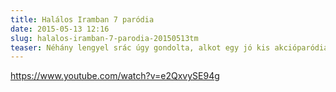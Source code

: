 ```yaml
---
title: Halálos Iramban 7 paródia
date: 2015-05-13 12:16
slug: halalos-iramban-7-parodia-20150513tm
teaser: Néhány lengyel srác úgy gondolta, alkot egy jó kis akcióparódiát trabanttal, kis polszkival, nagy polszkival és traktorral a Halálos Iramban sorozat legújabb részének hangulatában. Ajánlott megnézni.
---
```


https://www.youtube.com/watch?v=e2QxvySE94g
